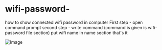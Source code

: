 # wifi-password-
how to show connected wifi password in computer
First step - open command prompt
second step - write command (command is given is wifi-password file section)
put wifi name in name section
that's it

![Image](https://github.com/kukitakasi/wifi-password-/blob/856187f6177079e70bf06bd67f452123d48f5ff5/Screenshot%20(9)_LI.jpg"image")
